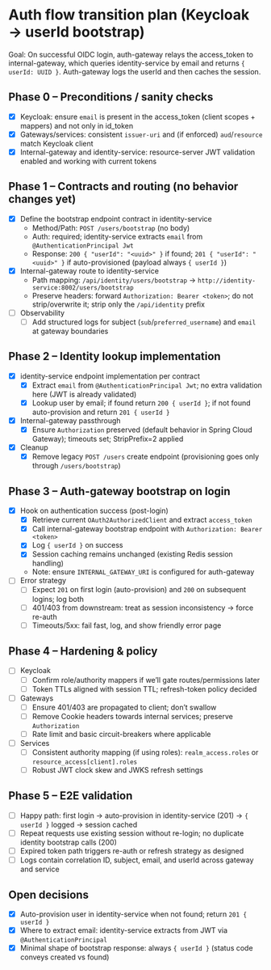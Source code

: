 # Auth flow transition plan (Keycloak → userId bootstrap)

Goal: On successful OIDC login, auth-gateway relays the access_token to internal-gateway, which queries identity-service by email and returns `{ userId: UUID }`. Auth-gateway logs the userId and then caches the session.

## Phase 0 – Preconditions / sanity checks
- [x] Keycloak: ensure `email` is present in the access_token (client scopes + mappers) and not only in id_token
- [x] Gateways/services: consistent `issuer-uri` and (if enforced) `aud`/`resource` match Keycloak client
- [x] Internal-gateway and identity-service: resource-server JWT validation enabled and working with current tokens

## Phase 1 – Contracts and routing (no behavior changes yet)
- [x] Define the bootstrap endpoint contract in identity-service
  - Method/Path: `POST /users/bootstrap` (no body)
  - Auth: required; identity-service extracts `email` from `@AuthenticationPrincipal Jwt`
  - Response: `200 { "userId": "<uuid>" }` if found; `201 { "userId": "<uuid>" }` if auto-provisioned (payload always `{ userId }`)
- [x] Internal-gateway route to identity-service
  - Path mapping: `/api/identity/users/bootstrap` → `http://identity-service:8002/users/bootstrap`
  - Preserve headers: forward `Authorization: Bearer <token>`; do not strip/overwrite it; strip only the `/api/identity` prefix
- [ ] Observability
  - [ ] Add structured logs for subject (`sub`/`preferred_username`) and `email` at gateway boundaries

## Phase 2 – Identity lookup implementation
- [x] identity-service endpoint implementation per contract
  - [x] Extract `email` from `@AuthenticationPrincipal Jwt`; no extra validation here (JWT is already validated)
  - [x] Lookup user by email; if found return `200 { userId }`; if not found auto-provision and return `201 { userId }`
- [x] Internal-gateway passthrough
  - [x] Ensure `Authorization` preserved (default behavior in Spring Cloud Gateway); timeouts set; StripPrefix=2 applied
- [x] Cleanup
  - [x] Remove legacy `POST /users` create endpoint (provisioning goes only through `/users/bootstrap`)

## Phase 3 – Auth-gateway bootstrap on login
- [x] Hook on authentication success (post-login)
  - [x] Retrieve current `OAuth2AuthorizedClient` and extract `access_token`
  - [x] Call internal-gateway bootstrap endpoint with `Authorization: Bearer <token>`
  - [x] Log `{ userId }` on success
  - [x] Session caching remains unchanged (existing Redis session handling)
  - Note: ensure `INTERNAL_GATEWAY_URI` is configured for auth-gateway
- [ ] Error strategy
  - [ ] Expect `201` on first login (auto-provision) and `200` on subsequent logins; log both
  - [ ] 401/403 from downstream: treat as session inconsistency → force re-auth
  - [ ] Timeouts/5xx: fail fast, log, and show friendly error page

## Phase 4 – Hardening & policy
- [ ] Keycloak
  - [ ] Confirm role/authority mappers if we’ll gate routes/permissions later
  - [ ] Token TTLs aligned with session TTL; refresh-token policy decided
- [ ] Gateways
  - [ ] Ensure 401/403 are propagated to client; don’t swallow
  - [ ] Remove Cookie headers towards internal services; preserve `Authorization`
  - [ ] Rate limit and basic circuit-breakers where applicable
- [ ] Services
  - [ ] Consistent authority mapping (if using roles): `realm_access.roles` or `resource_access[client].roles`
  - [ ] Robust JWT clock skew and JWKS refresh settings

## Phase 5 – E2E validation
- [ ] Happy path: first login → auto-provision in identity-service (201) → `{ userId }` logged → session cached
- [ ] Repeat requests use existing session without re-login; no duplicate identity bootstrap calls (200)
- [ ] Expired token path triggers re-auth or refresh strategy as designed
- [ ] Logs contain correlation ID, subject, email, and userId across gateway and service

## Open decisions
- [x] Auto-provision user in identity-service when not found; return `201 { userId }`
- [x] Where to extract email: identity-service extracts from JWT via `@AuthenticationPrincipal`
- [x] Minimal shape of bootstrap response: always `{ userId }` (status code conveys created vs found)
